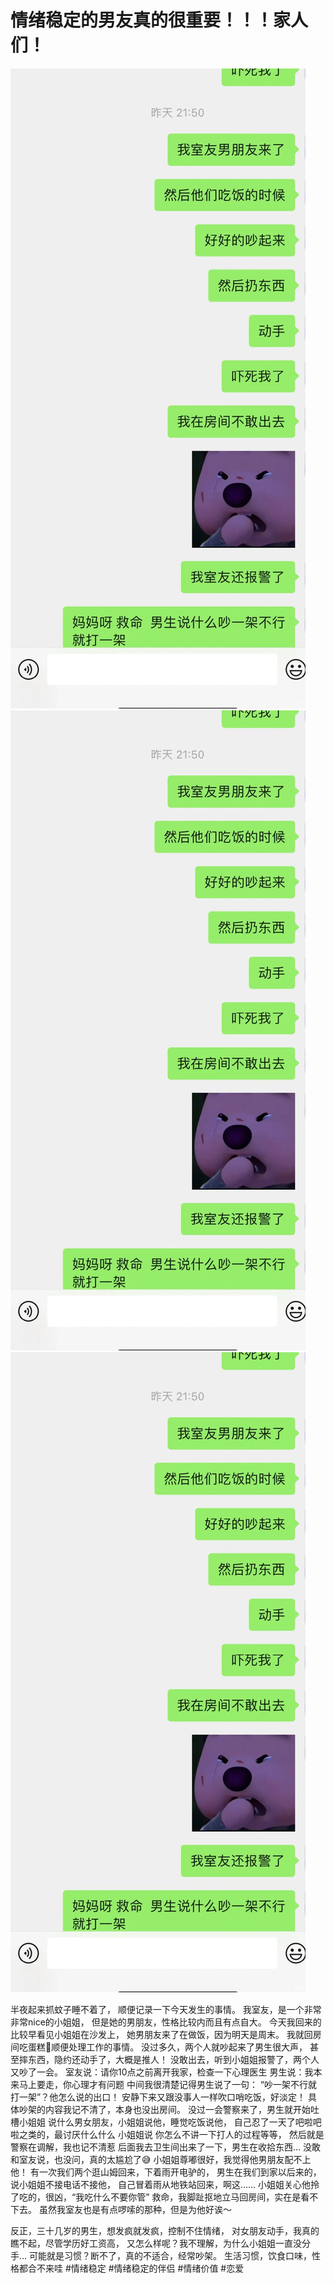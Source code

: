 # 情绪稳定的男友真的很重要！！！家人们！

![](img/b7ecb949-b097-4e75-956a-d4dd4cf24976.jpg)
![](img/5cc1cfbe-ca5c-47dd-99a4-be38f6d5af29.jpg)
![](img/1407adf9-e059-4491-9c8e-bb2c0eb8c11c.jpg)

半夜起来抓蚊子睡不着了，
顺便记录一下今天发生的事情。
我室友，是一个非常非常nice的小姐姐，
但是她的男朋友，性格比较内而且有点自大。
今天我回来的比较早看见小姐姐在沙发上，
她男朋友来了在做饭，因为明天是周末。
我就回房间吃蛋糕🍰顺便处理工作的事情。
没过多久，两个人就吵起来了男生很大声，
甚至摔东西，隐约还动手了，大概是推人！
没敢出去，听到小姐姐报警了，两个人又吵了一会。
室友说：请你10点之前离开我家，检查一下心理医生
男生说：我本来马上要走，你心理才有问题
中间我很清楚记得男生说了一句：
“吵一架不行就打一架”？他怎么说的出口！
安静下来又跟没事人一样吹口哨吃饭，好淡定！
具体吵架的内容我记不清了，本身也没出房间。
没过一会警察来了，男生就开始吐槽小姐姐
说什么男女朋友，小姐姐说他，睡觉吃饭说他，
自己忍了一天了吧啦吧啦之类的，最讨厌什么什么
小姐姐说 你怎么不讲一下打人的过程等等，
然后就是警察在调解，我也记不清惹
后面我去卫生间出来了一下，男生在收拾东西…
没敢和室友说，也没问，真的太尴尬了😅
小姐姐尊嘟很好，我觉得他男朋友配不上他！
有一次我们两个逛山姆回来，下着雨开电驴的，
男生在我们到家以后来的，说小姐姐不接电话不接他，
自己冒着雨从地铁站回来，啊这……
小姐姐关心他拎了吃的，很凶，“我吃什么不要你管”
救命，我脚趾抠地立马回房间，实在是看不下去。
虽然我室友也是有点啰嗦的那种，但是为他好诶～
 
反正，三十几岁的男生，想发疯就发疯，控制不住情绪，
对女朋友动手，我真的瞧不起，尽管学历好工资高，
又怎么样呢？我不理解，为什么小姐姐一直没分手…
可能就是习惯？断不了，真的不适合，经常吵架。
生活习惯，饮食口味，性格都合不来哇
#情绪稳定 #情绪稳定的伴侣 #情绪价值 #恋爱